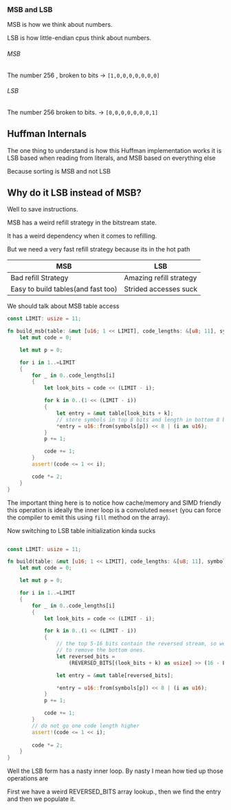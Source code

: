 ### MSB and LSB

MSB is how we think about numbers.

LSB is how little-endian cpus think about numbers.

###### MSB

The number 256 , broken to bits -> `[1,0,0,0,0,0,0,0]`

###### LSB

The number 256 broken to bits. ->  `[0,0,0,0,0,0,0,1]`

## Huffman Internals

The one thing to understand is how this Huffman implementation works it is LSB based when reading from literals, and MSB
based on everything else

Because sorting is MSB and not LSB

## Why do it LSB instead of MSB?

Well to save instructions.

MSB has a weird refill strategy in the bitstream state.

It has a weird dependency when it comes to refilling.

But we need a very fast refill strategy because its in the hot path

|MSB|LSB|
|---|---|
|Bad refill Strategy| Amazing refill strategy|
|Easy to build tables(and fast too)| Strided accesses suck|

We should talk about MSB table access

```rust
const LIMIT: usize = 11;

fn build_msb(table: &mut [u16; 1 << LIMIT], code_lengths: &[u8; 11], symbols: &[u8]) {
    let mut code = 0;

    let mut p = 0;

    for i in 1..=LIMIT
    {
        for _ in 0..code_lengths[i]
        {
            let look_bits = code << (LIMIT - i);

            for k in 0..(1 << (LIMIT - i))
            {
                let entry = &mut table[look_bits + k];
                // store symbols in top 8 bits and length in bottom 8 bits
                *entry = u16::from(symbols[p]) << 8 | (i as u16);
            }
            p += 1;

            code += 1;
        }
        assert!(code <= 1 << i);

        code *= 2;
    }
}
```

The important thing here is to notice how cache/memory and SIMD friendly this operation is ideally the inner loop is a
convoluted `memset` (you can force the compiler to emit this using `fill` method on the array).

Now switching to LSB table initialization kinda sucks

```rust

const LIMIT: usize = 11;

fn build(table: &mut [u16; 1 << LIMIT], code_lengths: &[u8; 11], symbols: &[u8]) {
    let mut code = 0;

    let mut p = 0;

    for i in 1..=LIMIT
    {
        for _ in 0..code_lengths[i]
        {
            let look_bits = code << (LIMIT - i);

            for k in 0..(1 << (LIMIT - i))
            {
                // the top 5-16 bits contain the reversed stream, so we need
                // to remove the bottom ones.
                let reversed_bits =
                    (REVERSED_BITS[(look_bits + k) as usize] >> (16 - LIMIT)) as usize;

                let entry = &mut table[reversed_bits];

                *entry = u16::from(symbols[p]) << 8 | (i as u16);
            }
            p += 1;

            code += 1;
        }
        // do not go one code length higher
        assert!(code <= 1 << i);
        
        code *= 2;
    }
}
```

Well the LSB form has a nasty inner loop. By nasty I mean how tied up those operations are

First we have a weird REVERSED_BITS array lookup., then we find the entry and then we populate it.
